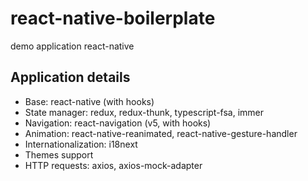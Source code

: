 # react-native-boilerplate
demo application react-native

## Application details
- Base: react-native (with hooks)
- State manager: redux, redux-thunk, typescript-fsa, immer
- Navigation: react-navigation (v5, with hooks)
- Animation: react-native-reanimated, react-native-gesture-handler
- Internationalization: i18next
- Themes support
- HTTP requests: axios, axios-mock-adapter
